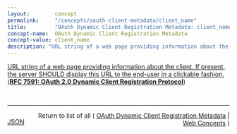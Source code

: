 ```yaml
---
layout:        concept
permalink:     "/concepts/oauth-client-metadata/client_name"
title:         "OAuth Dynamic Client Registration Metadata: client_name"
concept-name:  OAuth Dynamic Client Registration Metadata
concept-value: client_name
description: "URL string of a web page providing information about the client. If present, the server SHOULD display this URL to the end-user in a clickable fashion."
---
```


[URL string of a web page providing information about the client. If present, the server SHOULD display this URL to the end-user in a clickable fashion.](http://tools.ietf.org/html/rfc7591#section-2 "Read documentation for OAuth Dynamic Client Registration Metadata &#34;client_name&#34;") (**[RFC 7591: OAuth 2.0 Dynamic Client Registration Protocol](/specs/IETF/RFC/7591 "This specification defines mechanisms for dynamically registering OAuth 2.0 clients with authorization servers. Registration requests send a set of desired client metadata values to the authorization server. The resulting registration responses return a client identifier to use at the authorization server and the client metadata values registered for the client. The client can then use this registration information to communicate with the authorization server using the OAuth 2.0 protocol. This specification also defines a set of common client metadata fields and values for clients to use during registration.")**)

<br/>
<hr/>

<p style="float : left"><a href="./client_name.json" title="JSON representing this particular Web Concept value">JSON</a></p>
<p style="text-align: right">Return to list of all ( <a href="../oauth-client-metadata/">OAuth Dynamic Client Registration Metadata</a> | <a href="../">Web Concepts</a> )</p>
